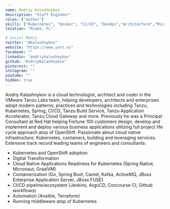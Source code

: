 ```yaml
---
name: Andriy Kalashnykov
description: "Staff Engineer"
roles: ["author"]
skills: ["Kubernetes", "Docker", "CI/CD", "DevOps","Architecture","Microservices","Frameworks","Spring Boot","Containerization"]
location: "Miami, FL"

# Social Media 
twitter: "AKalashnykov"
website: "https://www.yars.us"
facebook: ""
linkedin: "andriykalashnykov"
github: "AndriyKalashnykov"
pinterest: ""
instagram: ""
youtube: ""
hidden: true
---
```


Andriy Kalashnykov is a cloud technologist, architect and coder in the VMware Tanzu Labs team, helping developers, architects and enterprises adopt modern patterns, practices and technologies including Tanzu, Kubernetes, Spring, CI/CD, Tanzu Build Service, Tanzu Application Accelerator, Tanzu Cloud Gateway and more.
Previously he was a Principal Consultant at Red Hat helping Fortune 100 customers design, develop and implement and deploy various business applications utilizing full project life cycle approach atop of OpenShift. Passionate about cloud native infrastructure, Kubernetes, containers, building and leveraging services. Extensive track record leading teams of engineers and consultants:

* Kubernetes and OpenShift adoption
* Digital Transformation
* Cloud Native Applications Readiness for Kubernetes (Spring Native, Micronaut, GraalVM)
* Containerization (Go, Spring Boot, Camel, Kafka, ActiveMQ, JBoss Enterprise Application Server, JBoss FUSE)
* CI/CD pipeline/ecosystem (Jenkins, ArgoCD, Concourse CI, Github workflows)
* Automation (Ansible, Terraform)
* Running middleware atop of Kubernetes